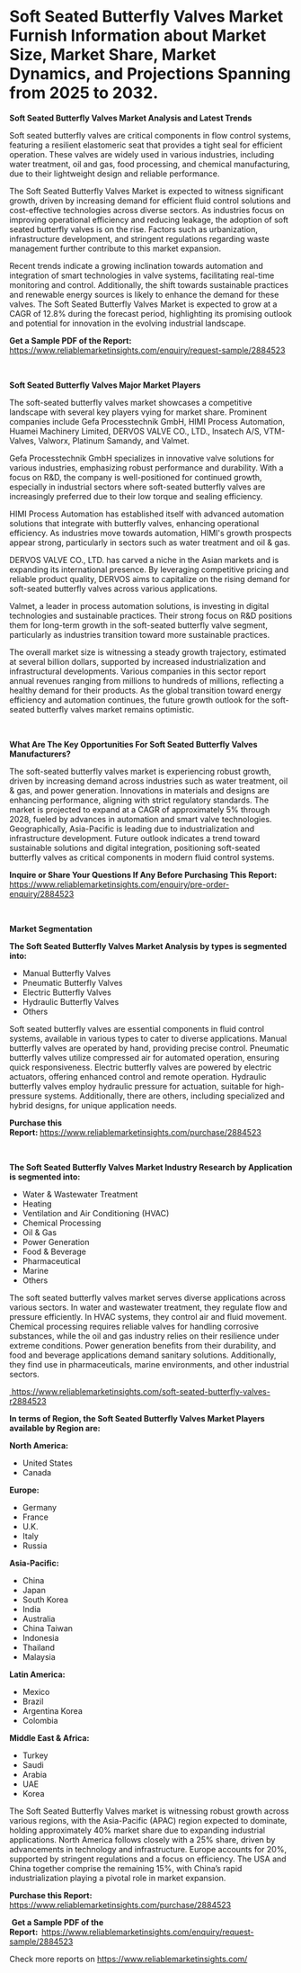 <p><h1>Soft Seated Butterfly Valves Market Furnish Information about Market Size, Market Share, Market Dynamics, and Projections Spanning from 2025 to 2032.</h1></p><p><strong>Soft Seated Butterfly Valves Market Analysis and Latest Trends</strong></p>
<p><p>Soft seated butterfly valves are critical components in flow control systems, featuring a resilient elastomeric seat that provides a tight seal for efficient operation. These valves are widely used in various industries, including water treatment, oil and gas, food processing, and chemical manufacturing, due to their lightweight design and reliable performance.</p><p>The Soft Seated Butterfly Valves Market is expected to witness significant growth, driven by increasing demand for efficient fluid control solutions and cost-effective technologies across diverse sectors. As industries focus on improving operational efficiency and reducing leakage, the adoption of soft seated butterfly valves is on the rise. Factors such as urbanization, infrastructure development, and stringent regulations regarding waste management further contribute to this market expansion.</p><p>Recent trends indicate a growing inclination towards automation and integration of smart technologies in valve systems, facilitating real-time monitoring and control. Additionally, the shift towards sustainable practices and renewable energy sources is likely to enhance the demand for these valves. The Soft Seated Butterfly Valves Market is expected to grow at a CAGR of 12.8% during the forecast period, highlighting its promising outlook and potential for innovation in the evolving industrial landscape.</p></p>
<p><strong>Get a Sample PDF of the Report:&nbsp;</strong> <a href="https://www.reliablemarketinsights.com/enquiry/request-sample/2884523?utm_campaign=3138&utm_medium=2&utm_source=Github&utm_content=ia&utm_term=13032025&utm_id=soft-seated-butterfly-valves">https://www.reliablemarketinsights.com/enquiry/request-sample/2884523</a></p>
<p>&nbsp;</p>
<p><strong>Soft Seated Butterfly Valves Major Market Players</strong></p>
<p><p>The soft-seated butterfly valves market showcases a competitive landscape with several key players vying for market share. Prominent companies include Gefa Processtechnik GmbH, HIMI Process Automation, Huamei Machinery Limited, DERVOS VALVE CO., LTD., lnsatech A/S, VTM-Valves, Valworx, Platinum Samandy, and Valmet.</p><p>Gefa Processtechnik GmbH specializes in innovative valve solutions for various industries, emphasizing robust performance and durability. With a focus on R&D, the company is well-positioned for continued growth, especially in industrial sectors where soft-seated butterfly valves are increasingly preferred due to their low torque and sealing efficiency.</p><p>HIMI Process Automation has established itself with advanced automation solutions that integrate with butterfly valves, enhancing operational efficiency. As industries move towards automation, HIMI's growth prospects appear strong, particularly in sectors such as water treatment and oil & gas.</p><p>DERVOS VALVE CO., LTD. has carved a niche in the Asian markets and is expanding its international presence. By leveraging competitive pricing and reliable product quality, DERVOS aims to capitalize on the rising demand for soft-seated butterfly valves across various applications.</p><p>Valmet, a leader in process automation solutions, is investing in digital technologies and sustainable practices. Their strong focus on R&D positions them for long-term growth in the soft-seated butterfly valve segment, particularly as industries transition toward more sustainable practices.</p><p>The overall market size is witnessing a steady growth trajectory, estimated at several billion dollars, supported by increased industrialization and infrastructural developments. Various companies in this sector report annual revenues ranging from millions to hundreds of millions, reflecting a healthy demand for their products. As the global transition toward energy efficiency and automation continues, the future growth outlook for the soft-seated butterfly valves market remains optimistic.</p></p>
<p>&nbsp;</p>
<p><strong>What Are The Key Opportunities For Soft Seated Butterfly Valves Manufacturers?</strong></p>
<p><p>The soft-seated butterfly valves market is experiencing robust growth, driven by increasing demand across industries such as water treatment, oil & gas, and power generation. Innovations in materials and designs are enhancing performance, aligning with strict regulatory standards. The market is projected to expand at a CAGR of approximately 5% through 2028, fueled by advances in automation and smart valve technologies. Geographically, Asia-Pacific is leading due to industrialization and infrastructure development. Future outlook indicates a trend toward sustainable solutions and digital integration, positioning soft-seated butterfly valves as critical components in modern fluid control systems.</p></p>
<p><strong>Inquire or Share Your Questions If Any Before Purchasing This Report:</strong> <a href="https://www.reliablemarketinsights.com/enquiry/pre-order-enquiry/2884523?utm_campaign=3138&utm_medium=2&utm_source=Github&utm_content=ia&utm_term=13032025&utm_id=soft-seated-butterfly-valves">https://www.reliablemarketinsights.com/enquiry/pre-order-enquiry/2884523</a></p>
<p>&nbsp;</p>
<p><strong>Market Segmentation</strong></p>
<p><strong>The Soft Seated Butterfly Valves Market Analysis by types is segmented into:</strong></p>
<p><ul><li>Manual Butterfly Valves</li><li>Pneumatic Butterfly Valves</li><li>Electric Butterfly Valves</li><li>Hydraulic Butterfly Valves</li><li>Others</li></ul></p>
<p><p>Soft seated butterfly valves are essential components in fluid control systems, available in various types to cater to diverse applications. Manual butterfly valves are operated by hand, providing precise control. Pneumatic butterfly valves utilize compressed air for automated operation, ensuring quick responsiveness. Electric butterfly valves are powered by electric actuators, offering enhanced control and remote operation. Hydraulic butterfly valves employ hydraulic pressure for actuation, suitable for high-pressure systems. Additionally, there are others, including specialized and hybrid designs, for unique application needs.</p></p>
<p><strong>Purchase this Report:&nbsp;</strong><a href="https://www.reliablemarketinsights.com/purchase/2884523?utm_campaign=3138&utm_medium=2&utm_source=Github&utm_content=ia&utm_term=13032025&utm_id=soft-seated-butterfly-valves">https://www.reliablemarketinsights.com/purchase/2884523</a></p>
<p>&nbsp;</p>
<p><strong>The Soft Seated Butterfly Valves Market Industry Research by Application is segmented into:</strong></p>
<p><ul><li>Water & Wastewater Treatment</li><li>Heating</li><li>Ventilation and Air Conditioning (HVAC)</li><li>Chemical Processing</li><li>Oil & Gas</li><li>Power Generation</li><li>Food & Beverage</li><li>Pharmaceutical</li><li>Marine</li><li>Others</li></ul></p>
<p><p>The soft seated butterfly valves market serves diverse applications across various sectors. In water and wastewater treatment, they regulate flow and pressure efficiently. In HVAC systems, they control air and fluid movement. Chemical processing requires reliable valves for handling corrosive substances, while the oil and gas industry relies on their resilience under extreme conditions. Power generation benefits from their durability, and food and beverage applications demand sanitary solutions. Additionally, they find use in pharmaceuticals, marine environments, and other industrial sectors.</p></p>
<p><a href="https://www.reliablemarketinsights.com/soft-seated-butterfly-valves-r2884523?utm_campaign=3138&utm_medium=2&utm_source=Github&utm_content=ia&utm_term=13032025&utm_id=soft-seated-butterfly-valves">&nbsp;https://www.reliablemarketinsights.com/soft-seated-butterfly-valves-r2884523</a></p>
<p><strong>In terms of Region, the Soft Seated Butterfly Valves Market Players available by Region are:</strong></p>
<p>
    <p> <strong> North America: </strong>
        <ul>
            <li>United States</li>
            <li>Canada</li>
        </ul>
        </p> 
    <p> <strong> Europe: </strong>
        <ul>
            <li>Germany</li>
            <li>France</li>
            <li>U.K.</li>
            <li>Italy</li>
            <li>Russia</li>
        </ul>
        </p> 
    <p> <strong> Asia-Pacific: </strong>
        <ul>
            <li>China</li>
            <li>Japan</li>
            <li>South Korea</li>
            <li>India</li>
            <li>Australia</li>
            <li>China Taiwan</li>
            <li>Indonesia</li>
            <li>Thailand</li>
            <li>Malaysia</li>
        </ul>
        </p> 
    <p> <strong> Latin America: </strong>
        <ul>
            <li>Mexico</li>
            <li>Brazil</li>
            <li>Argentina Korea</li>
            <li>Colombia</li>
        </ul>
        </p> 
    <p> <strong> Middle East & Africa: </strong>
        <ul>
            <li>Turkey</li>
            <li>Saudi</li>
            <li>Arabia</li>
            <li>UAE</li>
            <li>Korea</li>
        </ul>
    </p>
    </p>
<p><p>The Soft Seated Butterfly Valves market is witnessing robust growth across various regions, with the Asia-Pacific (APAC) region expected to dominate, holding approximately 40% market share due to expanding industrial applications. North America follows closely with a 25% share, driven by advancements in technology and infrastructure. Europe accounts for 20%, supported by stringent regulations and a focus on efficiency. The USA and China together comprise the remaining 15%, with China’s rapid industrialization playing a pivotal role in market expansion.</p></p>
<p><strong>Purchase this Report: </strong><a href="https://www.reliablemarketinsights.com/purchase/2884523?utm_campaign=3138&utm_medium=2&utm_source=Github&utm_content=ia&utm_term=13032025&utm_id=soft-seated-butterfly-valves">https://www.reliablemarketinsights.com/purchase/2884523</a></p>
<p>&nbsp;<strong>Get a Sample PDF of the Report:&nbsp;&nbsp;</strong><a href="https://www.reliablemarketinsights.com/enquiry/request-sample/2884523?utm_campaign=3138&utm_medium=2&utm_source=Github&utm_content=ia&utm_term=13032025&utm_id=soft-seated-butterfly-valves">https://www.reliablemarketinsights.com/enquiry/request-sample/2884523</a></p>
<p><strong></strong></p>
<p>Check more reports on <a href="https://www.reliablemarketinsights.com/?utm_campaign=3138&utm_medium=2&utm_source=Github&utm_content=ia&utm_term=13032025&utm_id=soft-seated-butterfly-valves">https://www.reliablemarketinsights.com/</a></p>